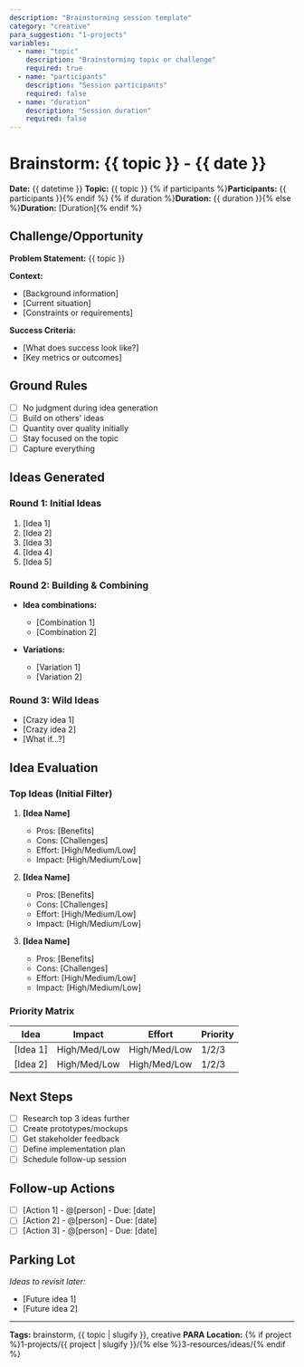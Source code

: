 ```yaml
---
description: "Brainstorming session template"
category: "creative"
para_suggestion: "1-projects"
variables:
  - name: "topic"
    description: "Brainstorming topic or challenge"
    required: true
  - name: "participants"
    description: "Session participants"
    required: false
  - name: "duration"
    description: "Session duration"
    required: false
---
```


# Brainstorm: {{ topic }} - {{ date }}

**Date:** {{ datetime }}
**Topic:** {{ topic }}
{% if participants %}**Participants:** {{ participants }}{% endif %}
{% if duration %}**Duration:** {{ duration }}{% else %}**Duration:** [Duration]{% endif %}

## Challenge/Opportunity
**Problem Statement:**
{{ topic }}

**Context:**
- [Background information]
- [Current situation]
- [Constraints or requirements]

**Success Criteria:**
- [What does success look like?]
- [Key metrics or outcomes]

## Ground Rules
- [ ] No judgment during idea generation
- [ ] Build on others' ideas
- [ ] Quantity over quality initially
- [ ] Stay focused on the topic
- [ ] Capture everything

## Ideas Generated

### Round 1: Initial Ideas
1. [Idea 1]
2. [Idea 2]
3. [Idea 3]
4. [Idea 4]
5. [Idea 5]

### Round 2: Building & Combining
- **Idea combinations:**
  - [Combination 1]
  - [Combination 2]

- **Variations:**
  - [Variation 1]
  - [Variation 2]

### Round 3: Wild Ideas
- [Crazy idea 1]
- [Crazy idea 2]
- [What if...?]

## Idea Evaluation

### Top Ideas (Initial Filter)
1. **[Idea Name]**
   - Pros: [Benefits]
   - Cons: [Challenges]
   - Effort: [High/Medium/Low]
   - Impact: [High/Medium/Low]

2. **[Idea Name]**
   - Pros: [Benefits]
   - Cons: [Challenges]
   - Effort: [High/Medium/Low]
   - Impact: [High/Medium/Low]

3. **[Idea Name]**
   - Pros: [Benefits]
   - Cons: [Challenges]
   - Effort: [High/Medium/Low]
   - Impact: [High/Medium/Low]

### Priority Matrix
| Idea | Impact | Effort | Priority |
|------|--------|--------|----------|
| [Idea 1] | High/Med/Low | High/Med/Low | 1/2/3 |
| [Idea 2] | High/Med/Low | High/Med/Low | 1/2/3 |

## Next Steps
- [ ] Research top 3 ideas further
- [ ] Create prototypes/mockups
- [ ] Get stakeholder feedback
- [ ] Define implementation plan
- [ ] Schedule follow-up session

## Follow-up Actions
- [ ] [Action 1] - @[person] - Due: [date]
- [ ] [Action 2] - @[person] - Due: [date]
- [ ] [Action 3] - @[person] - Due: [date]

## Parking Lot
*Ideas to revisit later:*
- [Future idea 1]
- [Future idea 2]

---
**Tags:** brainstorm, {{ topic | slugify }}, creative
**PARA Location:** {% if project %}1-projects/{{ project | slugify }}/{% else %}3-resources/ideas/{% endif %}